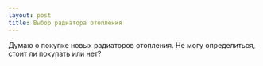 ```yaml
---
layout: post 
title: Выбор радиатора отопления 
--- 
```

Думаю о покупке новых радиаторов отопления. Не могу определиться, стоит ли покупать или нет?
